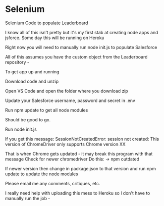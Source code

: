 # Selenium
Selenium Code to populate Leaderboard

I know all of this isn't pretty but it's my first stab at creating node apps and jsforce.
Some day this will be running on Heroku

Right now you will need to manually run node init.js to populate Salesforce

All of this assumes you have the custom object from the Leaderboard repository -

To get app up and running

Download code and unzip

Open VS Code and open the folder where you download zip

Update your Salesforce username, password and secret in .env

Run npm update to get all node modules

Should be good to go.

Run 
node init.js 

If you get this message:
SessionNotCreatedError: session not created: This version of ChromeDriver only supports Chrome version XX

That is when Chrome gets updated - it may break this program with that message
Check for newer chromedriver
Do this: -> npm outdated

If newer version then change in package.json to that version
and run npm update to update the node modules

Please email me any comments, critiques, etc.

I really need help with uploading this mess to Heroku so I don't have to manually run the job -






